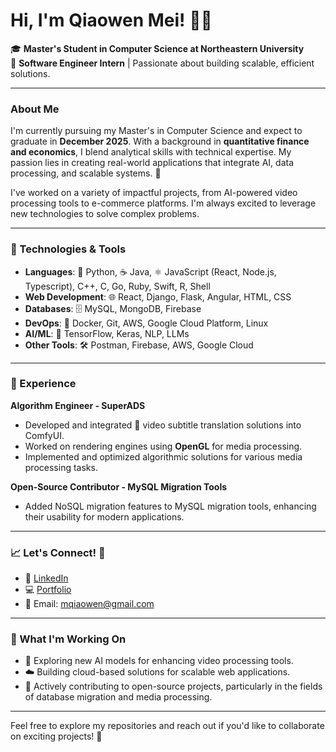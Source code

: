 # Hi, I'm Qiaowen Mei! 👋✨

🎓 **Master's Student in Computer Science at Northeastern University**  
🎯 **Software Engineer Intern** | Passionate about building scalable, efficient solutions.

---

### About Me

I'm currently pursuing my Master's in Computer Science and expect to graduate in **December 2025**. With a background in **quantitative finance and economics**, I blend analytical skills with technical expertise. My passion lies in creating real-world applications that integrate AI, data processing, and scalable systems. 🚀

I've worked on a variety of impactful projects, from AI-powered video processing tools to e-commerce platforms. I'm always excited to leverage new technologies to solve complex problems. 

---

### 🔧 Technologies & Tools
- **Languages**: 🐍 Python, ☕ Java, ⚛️ JavaScript (React, Node.js, Typescript), C++, C, Go, Ruby, Swift, R, Shell
- **Web Development**: 🌐 React, Django, Flask, Angular, HTML, CSS
- **Databases**: 🗄️ MySQL, MongoDB, Firebase
- **DevOps**: 🚀 Docker, Git, AWS, Google Cloud Platform, Linux
- **AI/ML**: 🤖 TensorFlow, Keras, NLP, LLMs
- **Other Tools**: 🛠️ Postman, Firebase, AWS, Google Cloud

---

### 💼 Experience
**Algorithm Engineer - SuperADS**  
- Developed and integrated 🎥 video subtitle translation solutions into ComfyUI.
- Worked on rendering engines using **OpenGL** for media processing.
- Implemented and optimized algorithmic solutions for various media processing tasks. 

**Open-Source Contributor - MySQL Migration Tools**  
- Added NoSQL migration features to MySQL migration tools, enhancing their usability for modern applications.

---

### 📈 Let's Connect! 🤝

- 💼 [LinkedIn](https://www.linkedin.com/in/qiaowen-mei-267460233/)  
- 💻 [Portfolio](https://mei0707.github.io/self-portfolio/)  
- 📧 Email: [mqiaowen@gmail.com](mailto:mqiaowen@gmail.com)

---

### 👀 What I'm Working On
- 🌟 Exploring new AI models for enhancing video processing tools.
- ☁️ Building cloud-based solutions for scalable web applications.
- 🌱 Actively contributing to open-source projects, particularly in the fields of database migration and media processing.

---

Feel free to explore my repositories and reach out if you'd like to collaborate on exciting projects! 🎉
